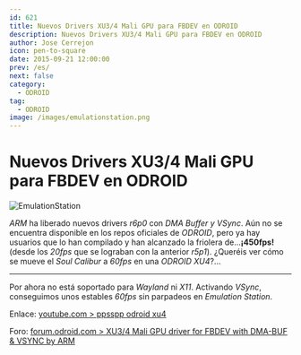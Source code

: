 ```yaml
---
id: 621
title: Nuevos Drivers XU3/4 Mali GPU para FBDEV en ODROID
description: Nuevos Drivers XU3/4 Mali GPU para FBDEV en ODROID
author: Jose Cerrejon
icon: pen-to-square
date: 2015-09-21 12:00:00
prev: /es/
next: false
category:
  - ODROID
tag:
  - ODROID
image: /images/emulationstation.png
---
```


# Nuevos Drivers XU3/4 Mali GPU para FBDEV en ODROID

![EmulationStation](/images/emulationstation.png)

*ARM* ha liberado nuevos drivers *r6p0* con *DMA Buffer y VSync*. Aún no se encuentra disponible en los repos oficiales de *ODROID*, pero ya hay usuarios que lo han compilado y han alcanzado la friolera de...**¡450fps!** (desde los *20fps* que se lograban con la anterior *r5p1*). ¿Queréis ver cómo se mueve el *Soul Calibur* a *60fps* en una *ODROID XU4*?...

- - -
Por ahora no está soportado para *Wayland* ni  *X11*. Activando *VSync*, conseguimos unos estables *60fps* sin parpadeos en *Emulation Station*. 

Enlace: [youtube.com > ppsspp odroid xu4](https://www.youtube.com/watch?v=iVkMdObkTKg)

Foro: [forum.odroid.com > XU3/4 Mali GPU driver for FBDEV with DMA-BUF & VSYNC by ARM](http://forum.odroid.com/viewtopic.php?f=29&t=16272)